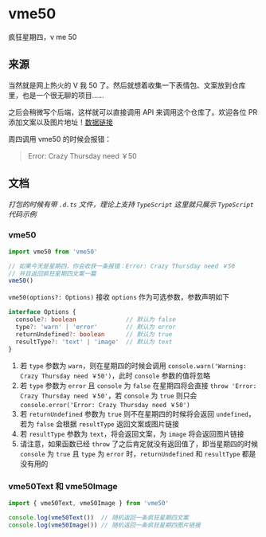 # vme50

疯狂星期四，v me 50

## 来源

当然就是网上热火的 V 我 50 了。然后就想着收集一下表情包、文案放到仓库里，也是一个很无聊的项目……

之后会稍微写个后端，这样就可以直接调用 API 来调用这个仓库了。欢迎各位 PR 添加文案以及图片地址！[数据链接](./src/data.ts)

周四调用 vme50 的时候会报错：

> Error: Crazy Thursday need ￥50

## 文档

*打包的时候有带 `.d.ts` 文件，理论上支持 `TypeScript` 这里就只展示 `TypeScript` 代码示例*

### vme50

```typescript
import vme50 from 'vme50'

// 如果今天是星期四，你会收获一条报错：Error: Crazy Thursday need ￥50
// 并且返回疯狂星期四文案一篇
vme50()
```

`vme50(options?: Options)` 接收 `options` 作为可选参数，参数声明如下

```typescript
interface Options {
  console?: boolean              // 默认为 false
  type?: 'warn' | 'error'        // 默认为 error
  returnUndefined?: boolean      // 默认为 true
  resultType?: 'text' | 'image'  // 默认为 text
}
```

1. 若 `type` 参数为 `warn`，则在星期四的时候会调用 `console.warn('Warning: Crazy Thursday need ￥50')`，此时 `console` 参数的值将忽略
2. 若 `type` 参数为 `error` 且 `console` 为 `false` 在星期四将会直接 `throw 'Error: Crazy Thursday need ￥50'`，若 `console` 为 `true` 则只会 `console.error('Error: Crazy Thursday need ￥50')`
3. 若 `returnUndefined` 参数为 `true` 则不在星期四的时候将会返回 `undefined`，若为 `false` 会根据 `resultType` 返回文案或图片链接
4. 若 `resultType` 参数为 `text`，将会返回文案，为 `image` 将会返回图片链接
5. 请注意，如果函数已经 `throw` 了之后肯定就没有返回值了，即当星期四的时候 `console` 为 `true` 且 `type` 为 `error` 时，`returnUndefined` 和 `resultType` 都是没有用的

### vme50Text 和 vme50Image

```typescript
import { vme50Text, vme50Image } from 'vme50'

console.log(vme50Text())  // 随机返回一条疯狂星期四文案
console.log(vme50Image()) // 随机返回一条疯狂星期四图片链接
```
